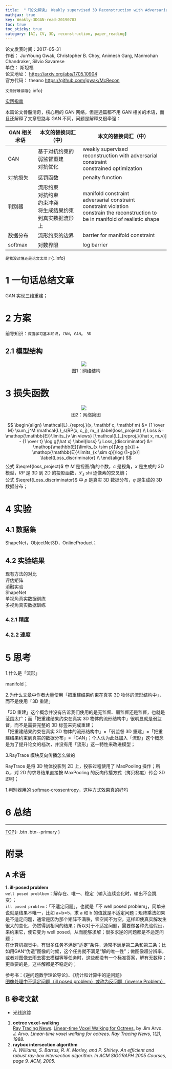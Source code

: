 ```yaml
---
title:  "「论文解读」 Weakly supervised 3D Reconstruction with Adversarial Constraint"
mathjax: true
key: Weakly-3DGAN-read-20190703
toc: true
toc_sticky: true
category: [AI, CV, 3D, reconstruction, paper_reading]
---
```

<span id='head'></span>   

>
论文发表时间：2017-05-31       
作者： JunYoung Gwak, Christopher B. Choy, Animesh Garg, Manmohan Chandraker, Silvio Savarese        
单位： 斯坦福           
论文地址： <https://arxiv.org/abs/1705.10904>  
官方代码： theano <https://github.com/jgwak/McRecon>   

`文章好难读哦`{:.info}   

[实践指南](/ai/cv/3d/reconstruction/paper_practice/Weakly-supervised-3D-Reconstruction-with-Adversarial-Constraint-practice)    

本篇论文骨骼清奇，核心用的 GAN 网络，但是通篇都不用 GAN 相关的术语，而且还解释了文章思路与 GAN 不同，问题是解释又很牵强：    

| GAN 相关术语 | 本文的替换词汇（中） | 本文的替换词汇（中） |
| --- | --- | --- |
| GAN | 基于对抗约束的弱监督重建<br>对抗优化 | weakly supervised reconstruction with adversarial constraint<br>constrained optimization |
| 对抗损失 | 惩罚函数 | penalty function |
| 判别器 | 流形约束<br>对抗约束<br>约束冲突<br>将生成结果约束到真实数据流形上 |  manifold constraint<br>adversarial constraint<br>constraint violation<br>constrain the reconstruction to be in manifold of realistic shape |
| 数据分布 | 流形约束的边界 | barrier for manifold constraint |
| softmax | 对数界限 | log barrier |

`是我没读懂还是论文太烂了`{:.info}   

# 1 一句话总结文章
GAN 实现三维重建；   

# 2 方案
前导知识：`深度学习基本知识`，`CNN`，`GAN`， `3D`     

## 2.1 模型结构
<center class="half">
  <img src="/assets/images/cv_3d/3D_reconstruction/Weakly-3DGAN/net.png"/>&emsp;<br>图1：网络结构   
</center>

# 3 损失函数
<center class='half'>
  <img src="/assets/images/cv_3d/3D_reconstruction/Weakly-3DGAN/net_simple.png">&emsp;<br>图2：网络简图
</center>   

$$
\begin{align}
\mathcal{L}_{reproj.}(x, \mathbf c, \mathbf m) &= {1 \over M} \sum_j^M \mathcal{L}_s(RP(x, c_j), m_j) \label{loss_project} \\
Loss &= \mathop{\mathbb{E}}\limits_{v \in views} [\mathcal{L}_{reproj.}(\hat x, m_v)] - {1 \over t} \log g(\hat x) \label{loss} \\
Loss_{discriminator} &= \mathop{\mathbb{E}}\limits_{x \sim p}[\log g(x)] + \mathop{\mathbb{E}}\limits_{x \sim q}[\log (1-g(x)] \label{Loss_discriminator}  \\
\end{align}
$$
公式 $\eqref{loss_project}$ 中 $M$ 是视图/角的个数，$c$ 是视角，$x$ 是生成的 3D 模型，$RP$ 是 3D 到 2D 的投影函数，$\mathcal{L}_s$ shi 逐像素的交叉熵；    
公式 $\eqref{Loss_discriminator}$ 中 $p$ 是真实 3D 数据分布，$q$ 是生成的 3D 数据分布；    

# 4 实验
## 4.1 数据集
ShapeNet，ObjectNet3D，OnlineProduct；   

## 4.2 实验结果
现有方法的对比   
评估矩阵    
消融实验   
ShapeNet   
单视角真实数据训练   
多视角真实数据训练   


### 4.2.1 精度


### 4.2.2 速度


# 5 思考
1.什么是「流形」   

manifold；    

2.为什么文章中作者大量使用「把重建结果约束在真实 3D 物体的流形结构中」，而不是使用「3D 重建」   

「3D 重建」这个概念并没有告诉我们使用的是无监督、弱监督还是监督，也就是范围太广；而「把重建结果约束在真实 3D 物体的流形结构中」很明显就是弱监督，而不是需要完整的 3D 标签来完成重建；   
「把重建结果约束在真实 3D 物体的流形结构中」=「弱监督 3D 重建」=「把重建结果约束到真实的数据分布」=「GAN」；个人认为此处加入「流形」这个概念是为了提升论文的档次，并没有用「流形」这一特性来改进模型；     

3.RayTrace 模块反向传播怎么做的   

RayTrace 是将 3D 物体投影到 2D 上，投影过程使用了 MaxPooling 操作；所以，对 2D 的求导结果直接按 MaxPooling 的反向传播方式（拷贝梯度）传会 3D 即可；     

1.判别器用的 softmax-crossentropy，这种方式效果真的好吗   




# 6 总结



------------------
[TOP](#head){: .btn .btn--primary }   



# 附录
## A 术语   
<span id='ill_posed'>**1. ill-posed problem**</span>   
`well posed problbem`：解存在、唯一、稳定（输入连续变化时，输出不会跳变）；    
`ill posed problem`：「不适定问题」，也就是「不 well posed problem」，简单来说就是结果不唯一，比如 a+b=5，求 a 和 b 的值就是不适定问题；矩阵乘法如果是不适定问题，通常是因为那个矩阵不满秩，零空间不为空，这样即使真实解发生很大的变化，仍然得到相同的结果；所以对于不适定问题，需要做各种先验假设，来约束它，使它变为 well posed，从而能够求解；很多求逆的问题都是不适定问题；   
在计算机视觉中，有很多任务不满足“适定”条件，通常不满足第二条和第三条；比如用GAN“伪造”图像的时候，这个任务就不满足“解的唯一性”；做图像超分辨率，或者对图像去雨去雾去模糊等等任务时，这些都没有一个标准答案，解有无数种；更重要的是，这些解都是不稳定的；   

参考书：《逆问题数学理论导论》、《统计和计算中的逆问题》   
[图像处理中不适定问题（ill posed problem）或称为反问题（inverse Problem）](http://blog.sina.com.cn/s/blog_6833a4df0100nne9.html)    

## B 参考文献
- 光线追踪   
1. **octree voxel-walking**  
[Ray Tracing News](http://graphics.stanford.edu/pub/Graphics/RTNews/html/rtnews2d.html). [Linear-time Voxel Walking for Octrees](http://graphics.stanford.edu/pub/Graphics/RTNews/html/rtnews2d.html#art5), by Jim Arvo.    
*J. Arvo. Linear-time voxel walking for octrees. Ray Tracing News, 1(2), 1988.*    
1. **raybox intersection algorithm**   
*A. Williams, S. Barrus, R. K. Morley, and P. Shirley. An efficient and robust ray-box intersection algorithm. In ACM SIGGRAPH 2005 Courses, page 9. ACM, 2005.*   
